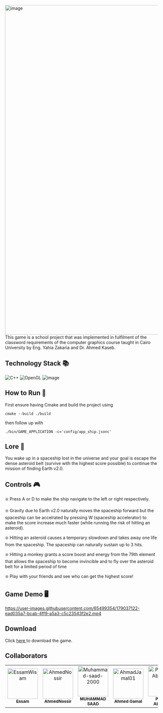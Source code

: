 <img width="1082" alt="image" src="https://user-images.githubusercontent.com/49572294/178162948-21d352cc-b643-4c37-aebf-4caf697b318d.png">
This game is a school project that was implemented in fulfilment of the classword requirements of the computer graphics course taught in Cairo University by Eng. Yahia Zakaria and Dr. Ahmed Kaseb.

## Technology Stack 📚
![C++](https://img.shields.io/badge/c++-%2300599C.svg?style=for-the-badge&logo=c%2B%2B&logoColor=white) ![OpenGL](https://img.shields.io/badge/OpenGL-%23FFFFFF.svg?style=for-the-badge&logo=opengl) ![image](https://user-images.githubusercontent.com/49572294/178163500-d9e59ebc-7653-4e61-be80-fa49c2c9e505.png)



## How to Run 🚀
First ensure having Cmake and build the project using
```
cmake --build ./build 
```
then follow up with
```
./bin/GAME_APPLICATION -c='config/app_ship.jsonc'
```

## Lore 📖
You wake up in a spaceship lost in the universe and your goal is escape the dense asteroid belt (survive with the highest score possible) to continue the mission of finding Earth v2.0. 

## Controls 🎮 
❇️ Press A or D to make the ship navigate to the left or right respectively.

❇️ Gravity due to Earth v2.0 naturally moves the spaceship forward but the spaceship can be accelrated by pressing W (spaceship accelerator) to make the score increase much faster (while running the risk of hitting an asteroid).

❇️ Hitting an asteroid causes a temporary slowdown and takes away one life from the spaceship. The spaceship can naturally sustain up to 3 hits.

❇️ Hitting a monkey grants a score boost and energy from the 79th element that allows the spaceship to become invincible and to fly over the asteroid belt for a limited period of time

❇️ Play with your friends and see who can get the highest score!

## Game Demo 🖥️

https://user-images.githubusercontent.com/65499354/179037122-ead035a7-bcab-4ff9-a5a3-c5c23543f2e2.mp4

## Download
Click <a href="https://mega.nz/file/7OgABLSI#2_8Wnr3OMyXb-59oiJxyqYeTY9B2_gBFj2O1XRJRf8o"> here </a> to download the game.
## Collaborators
<!-- readme: collaborators -start -->
<table>
<tr>
    <td align="center">
        <a href="https://github.com/EssamWisam">
            <img src="https://avatars.githubusercontent.com/u/49572294?v=4" width="100;" alt="EssamWisam"/>
            <br />
            <sub><b>Essam</b></sub>
        </a>
    </td>
    <td align="center">
        <a href="https://github.com/AhmedNossir">
            <img src="https://avatars.githubusercontent.com/u/57074577?v=4" width="100;" alt="AhmedNossir"/>
            <br />
            <sub><b>AhmedNossir</b></sub>
        </a>
    </td>
    <td align="center">
        <a href="https://github.com/Muhammad-saad-2000">
            <img src="https://avatars.githubusercontent.com/u/61880555?v=4" width="100;" alt="Muhammad-saad-2000"/>
            <br />
            <sub><b>MUHAMMAD SAAD</b></sub>
        </a>
    </td>
    <td align="center">
        <a href="https://github.com/AhmadJamal01">
            <img src="https://avatars.githubusercontent.com/u/65499354?v=4" width="100;" alt="AhmadJamal01"/>
            <br />
            <sub><b>Ahmed Gamal</b></sub>
        </a>
    </td>
    <td align="center">
        <a href="https://github.com/Passant-Abdelgalil">
            <img src="https://avatars.githubusercontent.com/u/69261710?v=4" width="100;" alt="Passant-Abdelgalil"/>
            <br />
            <sub><b>Passant Abdelgalil</b></sub>
        </a>
    </td></tr>
</table>
<!-- readme: collaborators -end -->


